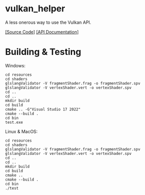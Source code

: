 vulkan_helper
=============

A less onerous way to use the Vulkan API.

[[Source Code]](https://github.com/dimi309/vulkan_helper) [[API Documentation]](https://dimi309.github.io/vulkan_helper)

Building & Testing
==================

Windows:
	
	cd resources
	cd shaders
	glslangValidator -V fragmentShader.frag -o fragmentShader.spv
	glslangValidator -V vertexShader.vert -o vertexShader.spv
	cd ..
	cd ..
	mkdir build
	cd build
	cmake .. -G"Visual Studio 17 2022"
	cmake --build .
	cd bin
	test.exe
	
Linux & MacOS:
	
	cd resources
	cd shaders
	glslangValidator -V fragmentShader.frag -o fragmentShader.spv
	glslangValidator -V vertexShader.vert -o vertexShader.spv
	cd ..
	cd ..
	mkdir build
	cd build
	cmake .. 
	cmake --build .
	cd bin
	./test

